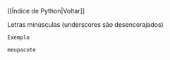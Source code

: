 [[Índice de Python|Voltar]]

Letras minúsculas (underscores são desencorajados)

`Exemplo`
```Python
meupacote
```